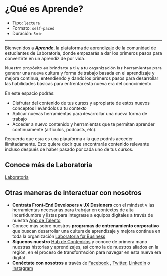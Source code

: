 # ¿Qué es Aprende?

* Tipo: `lectura`
* Formato: `self-paced`
* Duración: `5min`

***
Bienvenidos a **_Aprende_**, la plataforma de aprendizaje de la comunidad de
estudiantes de Laboratoria, donde empezarás a dar los primeros pasos para
convertirte en un aprendiz de por vida.

Nuestro propósito es brindarte a ti y a tu organización las herramientas para
generar una nueva cultura y forma de trabajo basada en el aprendizaje y mejora
continua, entendiendo y dando los primeros pasos para desarrollar las
habilidades básicas para enfrentar esta nueva era del conocimiento.

En este espacio podrás:

- Disfrutar del contenido de tus cursos y apropiarte de estos nuevos conceptos
llevándolos a tu contexto  
- Aplicar nuevas herramientas para desarrollar una nueva forma de trabajo
- Acceder a nuevo contenido y herramientas que te permitan aprender
continuamente (artículos, podcasts, etc).   

Recuerda que esta es una plataforma a la que podrás acceder ilimitadamente. Esto
quiere decir que encontrarás contenido relevante incluso después de haber pasado
por cada uno de tus cursos.

## Conoce más de Laboratoria

[Laboratoria](https://vimeo.com/345548848)

## Otras maneras de interactuar con nosotros

* **Contrata Front-End Developers y UX Designers** con el mindset y  las
herramientas necesarias para trabajar en contextos de alta incertidumbre y
listas para integrarse a equipos digitales a través de nuestra [App de Talento](https://app.talento.laboratoria.la/login)
* Conoce más sobre   nuestros **programas de entrenamiento corporativo**
que buscan desarrollar una cultura de aprendizaje y mejora continua en toda la
organización [Laboratoria for Business](https://empresas.laboratoria.la/corporate-training)
* **Síguenos nuestro** [Hub de Contenidos](https://hub.laboratoria.la/) y conoce de primera mano nuestras historias y aprendizajes, así como la de nuestros aliados en la región, en el proceso de transformación para navegar en esta nueva era digital
* **Conéctate con nosotros** a través de [Facebook](https://www.facebook.com/laboratoriala/)
, [Twitter](https://twitter.com/Laboratoriala), [Linkedin](https://www.linkedin.com/school/laboratoriala/)
o [Instagram](https://www.instagram.com/laboratoriala/)
